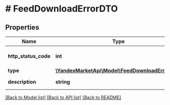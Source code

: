# # FeedDownloadErrorDTO

## Properties

Name | Type | Description | Notes
------------ | ------------- | ------------- | -------------
**http_status_code** | **int** | HTTP-код ошибки индексации прайс-листа. Выводится, если &#x60;type&#x3D;DOWNLOAD_HTTP_ERROR&#x60;. | [optional]
**type** | [**\YandexMarketApi\Model\FeedDownloadErrorType**](FeedDownloadErrorType.md) |  | [optional]
**description** | **string** | Описание ошибки. Выводится, если &#x60;type&#x3D;DOWNLOAD_ERROR&#x60;. | [optional]

[[Back to Model list]](../../README.md#models) [[Back to API list]](../../README.md#endpoints) [[Back to README]](../../README.md)
